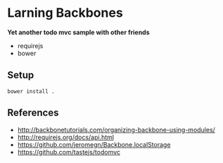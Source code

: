 # Larning Backbones

**Yet another todo mvc sample with other friends** 

* requirejs
* bower


## Setup

```
bower install .
```

## References

* http://backbonetutorials.com/organizing-backbone-using-modules/
* http://requirejs.org/docs/api.html
* https://github.com/jeromegn/Backbone.localStorage
* https://github.com/tastejs/todomvc